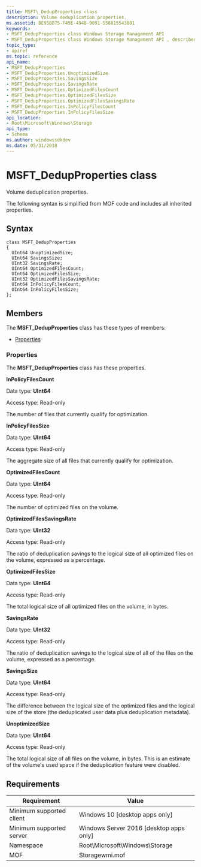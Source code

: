 ```yaml
---
title: MSFT\_DedupProperties class
description: Volume deduplication properties.
ms.assetid: BE95BD75-F45E-494B-9091-558815543801
keywords:
- MSFT_DedupProperties class Windows Storage Management API
- MSFT_DedupProperties class Windows Storage Management API , described
topic_type:
- apiref
ms.topic: reference
api_name:
- MSFT_DedupProperties
- MSFT_DedupProperties.UnoptimizedSize
- MSFT_DedupProperties.SavingsSize
- MSFT_DedupProperties.SavingsRate
- MSFT_DedupProperties.OptimizedFilesCount
- MSFT_DedupProperties.OptimizedFilesSize
- MSFT_DedupProperties.OptimizedFilesSavingsRate
- MSFT_DedupProperties.InPolicyFilesCount
- MSFT_DedupProperties.InPolicyFilesSize
api_location:
- Root\Microsoft\Windows\Storage
api_type:
- Schema
ms.author: windowssdkdev
ms.date: 05/31/2018
---
```


# MSFT\_DedupProperties class

Volume deduplication properties.

The following syntax is simplified from MOF code and includes all inherited properties.

## Syntax

``` syntax
class MSFT_DedupProperties
{
  UInt64 UnoptimizedSize;
  UInt64 SavingsSize;
  UInt32 SavingsRate;
  UInt64 OptimizedFilesCount;
  UInt64 OptimizedFilesSize;
  UInt32 OptimizedFilesSavingsRate;
  UInt64 InPolicyFilesCount;
  UInt64 InPolicyFilesSize;
};
```

## Members

The **MSFT\_DedupProperties** class has these types of members:

-   [Properties](#properties)

### Properties

The **MSFT\_DedupProperties** class has these properties.

 

**InPolicyFilesCount**
   

Data type: **UInt64**
 

Access type: Read-only
 

The number of files that currently qualify for optimization.

 

**InPolicyFilesSize**
   

Data type: **UInt64**
 

Access type: Read-only
 

The aggregate size of all files that currently qualify for optimization.

 

**OptimizedFilesCount**
   

Data type: **UInt64**
 

Access type: Read-only
 

The number of optimized files on the volume.

 

**OptimizedFilesSavingsRate**
   

Data type: **UInt32**
 

Access type: Read-only
 

The ratio of deduplication savings to the logical size of all optimized files on the volume, expressed as a percentage.

 

**OptimizedFilesSize**
   

Data type: **UInt64**
 

Access type: Read-only
 

The total logical size of all optimized files on the volume, in bytes.

 

**SavingsRate**
   

Data type: **UInt32**
 

Access type: Read-only
 

The ratio of deduplication savings to the logical size of all of the files on the volume, expressed as a percentage.

 

**SavingsSize**
   

Data type: **UInt64**
 

Access type: Read-only
 

The difference between the logical size of the optimized files and the logical size of the store (the deduplicated user data plus deduplication metadata).

 

**UnoptimizedSize**
   

Data type: **UInt64**
 

Access type: Read-only
 

The total logical size of all files on the volume, in bytes. This is an estimate of the volume's used space if the deduplication feature were disabled.

 

## Requirements



| Requirement | Value |
|-------------------------------------|-------------------------------------------------------------------------------------------|
| Minimum supported client | Windows 10 \[desktop apps only\]                                               |
| Minimum supported server | Windows Server 2016 \[desktop apps only\]                                      |
| Namespace                | Root\\Microsoft\\Windows\\Storage                                              |
| MOF                      |  Storagewmi.mof  |



 

 





